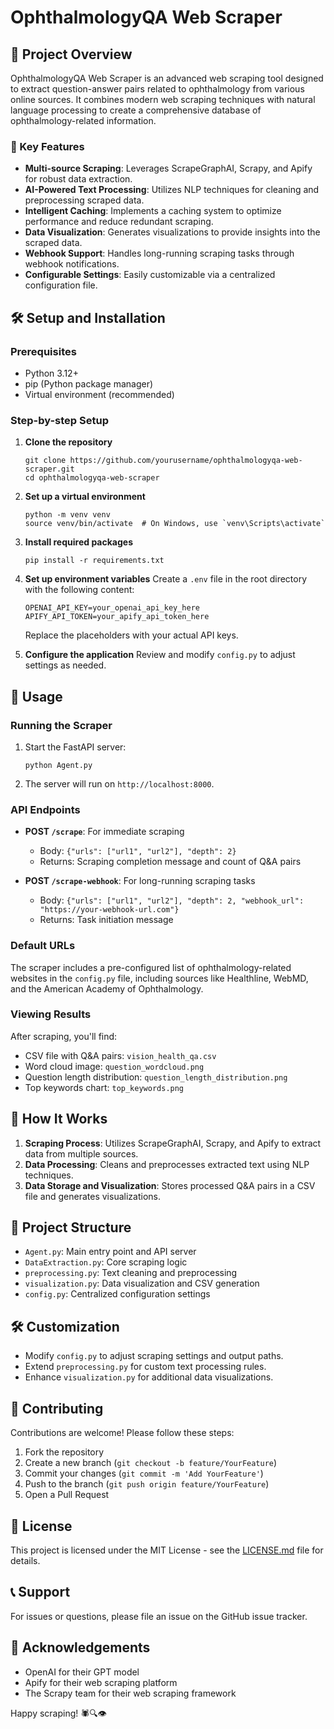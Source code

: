 # OphthalmologyQA Web Scraper

## 🔬 Project Overview

OphthalmologyQA Web Scraper is an advanced web scraping tool designed to extract question-answer pairs related to ophthalmology from various online sources. It combines modern web scraping techniques with natural language processing to create a comprehensive database of ophthalmology-related information.

### 🌟 Key Features

- **Multi-source Scraping**: Leverages ScrapeGraphAI, Scrapy, and Apify for robust data extraction.
- **AI-Powered Text Processing**: Utilizes NLP techniques for cleaning and preprocessing scraped data.
- **Intelligent Caching**: Implements a caching system to optimize performance and reduce redundant scraping.
- **Data Visualization**: Generates visualizations to provide insights into the scraped data.
- **Webhook Support**: Handles long-running scraping tasks through webhook notifications.
- **Configurable Settings**: Easily customizable via a centralized configuration file.

## 🛠 Setup and Installation

### Prerequisites

- Python 3.12+
- pip (Python package manager)
- Virtual environment (recommended)

### Step-by-step Setup

1. **Clone the repository**
   ```
   git clone https://github.com/yourusername/ophthalmologyqa-web-scraper.git
   cd ophthalmologyqa-web-scraper
   ```

2. **Set up a virtual environment**
   ```
   python -m venv venv
   source venv/bin/activate  # On Windows, use `venv\Scripts\activate`
   ```

3. **Install required packages**
   ```
   pip install -r requirements.txt
   ```

4. **Set up environment variables**
   Create a `.env` file in the root directory with the following content:
   ```
   OPENAI_API_KEY=your_openai_api_key_here
   APIFY_API_TOKEN=your_apify_api_token_here
   ```
   Replace the placeholders with your actual API keys.

5. **Configure the application**
   Review and modify `config.py` to adjust settings as needed.

## 🚀 Usage

### Running the Scraper

1. Start the FastAPI server:
   ```
   python Agent.py
   ```

2. The server will run on `http://localhost:8000`.

### API Endpoints

- **POST `/scrape`**: For immediate scraping
  - Body: `{"urls": ["url1", "url2"], "depth": 2}`
  - Returns: Scraping completion message and count of Q&A pairs

- **POST `/scrape-webhook`**: For long-running scraping tasks
  - Body: `{"urls": ["url1", "url2"], "depth": 2, "webhook_url": "https://your-webhook-url.com"}`
  - Returns: Task initiation message

### Default URLs

The scraper includes a pre-configured list of ophthalmology-related websites in the `config.py` file, including sources like Healthline, WebMD, and the American Academy of Ophthalmology.

### Viewing Results

After scraping, you'll find:
- CSV file with Q&A pairs: `vision_health_qa.csv`
- Word cloud image: `question_wordcloud.png`
- Question length distribution: `question_length_distribution.png`
- Top keywords chart: `top_keywords.png`

## 🧠 How It Works

1. **Scraping Process**: Utilizes ScrapeGraphAI, Scrapy, and Apify to extract data from multiple sources.
2. **Data Processing**: Cleans and preprocesses extracted text using NLP techniques.
3. **Data Storage and Visualization**: Stores processed Q&A pairs in a CSV file and generates visualizations.

## 📂 Project Structure

- `Agent.py`: Main entry point and API server
- `DataExtraction.py`: Core scraping logic
- `preprocessing.py`: Text cleaning and preprocessing
- `visualization.py`: Data visualization and CSV generation
- `config.py`: Centralized configuration settings

## 🛠 Customization

- Modify `config.py` to adjust scraping settings and output paths.
- Extend `preprocessing.py` for custom text processing rules.
- Enhance `visualization.py` for additional data visualizations.

## 🤝 Contributing

Contributions are welcome! Please follow these steps:

1. Fork the repository
2. Create a new branch (`git checkout -b feature/YourFeature`)
3. Commit your changes (`git commit -m 'Add YourFeature'`)
4. Push to the branch (`git push origin feature/YourFeature`)
5. Open a Pull Request

## 📄 License

This project is licensed under the MIT License - see the [LICENSE.md](LICENSE.md) file for details.

## 📞 Support

For issues or questions, please file an issue on the GitHub issue tracker.

## 🙏 Acknowledgements

- OpenAI for their GPT model
- Apify for their web scraping platform
- The Scrapy team for their web scraping framework

Happy scraping! 🕷️🔍👁️
